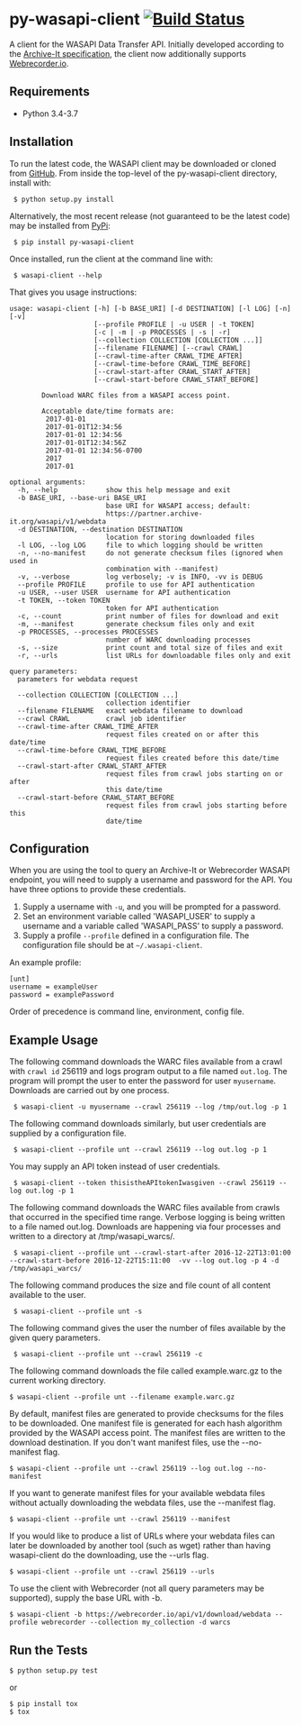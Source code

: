 # py-wasapi-client [![Build Status](https://travis-ci.org/unt-libraries/py-wasapi-client.svg)](https://travis-ci.org/unt-libraries/py-wasapi-client)
A client for the WASAPI Data Transfer API. Initially developed according to the
[Archive-It specification](https://github.com/WASAPI-Community/data-transfer-apis/tree/master/ait-specification), the client now additionally supports [Webrecorder.io](https://webrecorder.io/).

## Requirements

* Python 3.4-3.7

## Installation

To run the latest code, the WASAPI client may be downloaded or cloned
from [GitHub](https://github.com/unt-libraries/py-wasapi-client). From inside the top-level of the py-wasapi-client directory,
install with:

```
 $ python setup.py install
```

Alternatively, the most recent release (not guaranteed to be the latest
code) may be installed from [PyPi](https://pypi.org/project/py-wasapi-client/):

```
 $ pip install py-wasapi-client
```

Once installed, run the client at the command line with:

```
 $ wasapi-client --help
```

That gives you usage instructions:

```
usage: wasapi-client [-h] [-b BASE_URI] [-d DESTINATION] [-l LOG] [-n] [-v]
                     [--profile PROFILE | -u USER | -t TOKEN]
                     [-c | -m | -p PROCESSES | -s | -r]
                     [--collection COLLECTION [COLLECTION ...]]
                     [--filename FILENAME] [--crawl CRAWL]
                     [--crawl-time-after CRAWL_TIME_AFTER]
                     [--crawl-time-before CRAWL_TIME_BEFORE]
                     [--crawl-start-after CRAWL_START_AFTER]
                     [--crawl-start-before CRAWL_START_BEFORE]

        Download WARC files from a WASAPI access point.

        Acceptable date/time formats are:
         2017-01-01
         2017-01-01T12:34:56
         2017-01-01 12:34:56
         2017-01-01T12:34:56Z
         2017-01-01 12:34:56-0700
         2017
         2017-01

optional arguments:
  -h, --help            show this help message and exit
  -b BASE_URI, --base-uri BASE_URI
                        base URI for WASAPI access; default:
                        https://partner.archive-it.org/wasapi/v1/webdata
  -d DESTINATION, --destination DESTINATION
                        location for storing downloaded files
  -l LOG, --log LOG     file to which logging should be written
  -n, --no-manifest     do not generate checksum files (ignored when used in
                        combination with --manifest)
  -v, --verbose         log verbosely; -v is INFO, -vv is DEBUG
  --profile PROFILE     profile to use for API authentication
  -u USER, --user USER  username for API authentication
  -t TOKEN, --token TOKEN
                        token for API authentication
  -c, --count           print number of files for download and exit
  -m, --manifest        generate checksum files only and exit
  -p PROCESSES, --processes PROCESSES
                        number of WARC downloading processes
  -s, --size            print count and total size of files and exit
  -r, --urls            list URLs for downloadable files only and exit

query parameters:
  parameters for webdata request

  --collection COLLECTION [COLLECTION ...]
                        collection identifier
  --filename FILENAME   exact webdata filename to download
  --crawl CRAWL         crawl job identifier
  --crawl-time-after CRAWL_TIME_AFTER
                        request files created on or after this date/time
  --crawl-time-before CRAWL_TIME_BEFORE
                        request files created before this date/time
  --crawl-start-after CRAWL_START_AFTER
                        request files from crawl jobs starting on or after
                        this date/time
  --crawl-start-before CRAWL_START_BEFORE
                        request files from crawl jobs starting before this
                        date/time
```

## Configuration

When you are using the tool to query an Archive-It or Webrecorder WASAPI
endpoint, you will need to supply a username and password for the API. You have
three options to provide these credentials.

1. Supply a username with `-u`, and you will be prompted for a password.
2. Set an environment variable called 'WASAPI_USER' to supply a username
and a variable called 'WASAPI_PASS' to supply a password.
3. Supply a profile `--profile` defined in a configuration
file. The configuration file should be at `~/.wasapi-client`.

An example profile:

```
[unt]
username = exampleUser
password = examplePassword
```

Order of precedence is command line, environment, config file.

## Example Usage

The following command downloads the WARC files available from a crawl
with `crawl id` 256119 and logs program output to a file named
`out.log`. The program will prompt the user to enter the password for
user `myusername`. Downloads are carried out by one process.

```
 $ wasapi-client -u myusername --crawl 256119 --log /tmp/out.log -p 1
```

The following command downloads similarly, but user credentials are
supplied by a configuration file.

```
 $ wasapi-client --profile unt --crawl 256119 --log out.log -p 1
```

You may supply an API token instead of user credentials.

```
 $ wasapi-client --token thisistheAPItokenIwasgiven --crawl 256119 --log out.log -p 1
```

The following command downloads the WARC files available from crawls
that occurred in the specified time range. Verbose logging is being
written to a file named out.log. Downloads are happening via four
processes and written to a directory at /tmp/wasapi_warcs/.

```
 $ wasapi-client --profile unt --crawl-start-after 2016-12-22T13:01:00 --crawl-start-before 2016-12-22T15:11:00  -vv --log out.log -p 4 -d /tmp/wasapi_warcs/

```

The following command produces the size and file count of all content
available to the user.

```
 $ wasapi-client --profile unt -s 
```

The following command gives the user the number of files available by
the given query parameters.

```
 $ wasapi-client --profile unt --crawl 256119 -c 
```

The following command downloads the file called example.warc.gz to
the current working directory.

```
$ wasapi-client --profile unt --filename example.warc.gz
```

By default, manifest files are generated to provide checksums for the
files to be downloaded. One manifest file is generated for each hash algorithm
provided by the WASAPI access point. The manifest files are written to the
download destination. If you don't want manifest files, use the --no-manifest
flag.

```
$ wasapi-client --profile unt --crawl 256119 --log out.log --no-manifest
```

If you want to generate manifest files for your available webdata files
without actually downloading the webdata files, use the --manifest flag.

```
$ wasapi-client --profile unt --crawl 256119 --manifest
```

If you would like to produce a list of URLs where your webdata files can
later be downloaded by another tool (such as wget) rather than having
wasapi-client do the downloading, use the --urls flag.

```
$ wasapi-client --profile unt --crawl 256119 --urls
```

To use the client with Webrecorder (not all query parameters may be supported),
supply the base URL with -b.

```
$ wasapi-client -b https://webrecorder.io/api/v1/download/webdata --profile webrecorder --collection my_collection -d warcs
```

## Run the Tests

```
$ python setup.py test
```

or

```
$ pip install tox
$ tox
```
